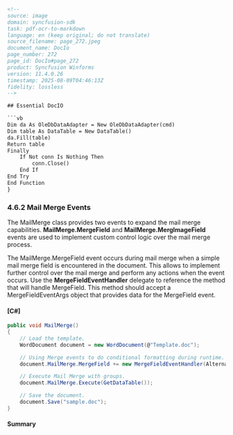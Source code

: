 ```html
<!--
source: image
domain: syncfusion-sdk
task: pdf-ocr-to-markdown
language: en (keep original; do not translate)
source_filename: page_272.jpeg
document_name: DocIo
page_number: 272
page_id: DocIo#page_272
product: Syncfusion Winforms
version: 11.4.0.26
timestamp: 2025-08-09T04:46:13Z
fidelity: lossless
-->

## Essential DocIO

```vb
Dim da As OleDbDataAdapter = New OleDbDataAdapter(cmd)
Dim table As DataTable = New DataTable()
da.Fill(table)
Return table
Finally
    If Not conn Is Nothing Then
        conn.Close()
    End If
End Try
End Function
}
```

### 4.6.2 Mail Merge Events

The MailMerge class provides two events to expand the mail merge capabilities. **MailMerge.MergeField** and **MailMerge.MergImageField** events are used to implement custom control logic over the mail merge process.

The MailMerge.MergeField event occurs during mail merge when a simple mail merge field is encountered in the document. This allows to implement further control over the mail merge and perform any actions when the event occurs. Use the **MergeFieldEventHandler** delegate to reference the method that will handle MergeField. This method should accept a MergeFieldEventArgs object that provides data for the MergeField event.

#### [C#]

```csharp
public void MailMerge()
{
    // Load the template.
    WordDocument document = new WordDocument(@"Template.doc");

    // Using Merge events to do conditional formatting during runtime.
    document.MailMerge.MergeField += new MergeFieldEventHandler(AlternateRows_MergeField);

    // Execute Mail Merge with groups.
    document.MailMerge.Execute(GetDataTable());

    // Save the document.
    document.Save("sample.doc");
}
```

#### Summary

<!-- tags: [MailMerge, EventHandling, DocIO] keywords: [mergefield, emailmerge, conditionalformatting, eventhandler, docio, winforms] -->
```